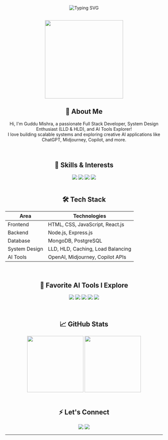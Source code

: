 <!-- README.md (use this as your main GitHub Profile README) -->

<div align="center">
  <img src="https://readme-typing-svg.herokuapp.com?font=Fira+Code&size=30&pause=1000&color=00C5FF&center=true&vCenter=true&width=700&height=60&lines=Hi+%F0%9F%91%8B%2C+I'm+Aatharv+Mishra!;System+Design+%F0%9F%92%BB+LLD+and+HLD+Expert;AI+Tools+Enthusiast+%F0%9F%92%A1;MERN+Stack+Developer+%F0%9F%9A%80" alt="Typing SVG" />
</div>

<br>

<p align="center">
  <img src="https://user-images.githubusercontent.com/59734313/210176579-7e525d0b-8380-4c72-90ca-79848e7a5f39.gif" width="250px" />
</p>

<h2 align="center">🚀 About Me</h2>

<p align="center">
Hi, I'm Guddu Mishra, a passionate Full Stack Developer, System Design Enthusiast (LLD & HLD), and AI Tools Explorer! <br>
I love building scalable systems and exploring creative AI applications like ChatGPT, Midjourney, Copilot, and more.
</p>

<br>

<h2 align="center">🧠 Skills & Interests</h2>

<div align="center">
  
  <img src="https://img.shields.io/badge/System%20Design-Expert-green?style=for-the-badge&logo=databricks&logoColor=white" />
  <img src="https://img.shields.io/badge/LLD%20%26%20HLD-Mastery-blueviolet?style=for-the-badge&logo=levelsdotfyi&logoColor=white" />
  <img src="https://img.shields.io/badge/AI%20Tools-Explorer-ff69b4?style=for-the-badge&logo=artstation&logoColor=white" />
  <img src="https://img.shields.io/badge/MERN%20Stack-Developer-brightgreen?style=for-the-badge&logo=mongodb&logoColor=white" />
  
</div>

<br>

<h2 align="center">🛠️ Tech Stack</h2>

<div align="center">

| Area            | Technologies                    |
|-----------------|----------------------------------|
| Frontend        | HTML, CSS, JavaScript, React.js  |
| Backend         | Node.js, Express.js              |
| Database        | MongoDB, PostgreSQL              |
| System Design   | LLD, HLD, Caching, Load Balancing |
| AI Tools        | OpenAI, Midjourney, Copilot APIs |

</div>

<br>

<h2 align="center">🌟 Favorite AI Tools I Explore</h2>

<p align="center">
  <img src="https://img.shields.io/badge/ChatGPT-OpenAI-10a37f?style=for-the-badge&logo=openai&logoColor=white" />
  <img src="https://img.shields.io/badge/Midjourney-Image%20AI-blueviolet?style=for-the-badge&logo=adobephotoshop&logoColor=white" />
  <img src="https://img.shields.io/badge/GitHub%20Copilot-Code%20AI-5d8aa8?style=for-the-badge&logo=github&logoColor=white" />
  <img src="https://img.shields.io/badge/Tabnine-Code%20Completion-orange?style=for-the-badge&logo=tabnine&logoColor=white" />
  <img src="https://img.shields.io/badge/Gamma.AI-Document%20AI-yellow?style=for-the-badge&logo=bookstack&logoColor=white" />
</p>

<br>

<h2 align="center">📈 GitHub Stats</h2>

<div align="center">
  <img src="https://github-readme-stats.vercel.app/api?username=AatharvTechie&show_icons=true&theme=tokyonight" height="180px" />
  <img src="https://github-readme-stats.vercel.app/api/top-langs/?username=AatharvTechie&layout=compact&theme=tokyonight" height="180px" />
</div>

<br>

<h2 align="center">⚡ Let's Connect</h2>

<p align="center">
  <a href="https://www.linkedin.com/in/guddu-mishra-6a3886317/" target="_blank"><img src="https://img.shields.io/badge/LinkedIn-Connect-blue?style=for-the-badge&logo=linkedin&logoColor=white" /></a>
  <a href="aatharvmis2003@gmail.com"><img src="https://img.shields.io/badge/Email-Contact-red?style=for-the-badge&logo=gmail&logoColor=white" /></a>
</p>

---

<script>
  // For little interactivity
  console.log("🚀 Welcome to my GitHub Profile!" :);
</script>

